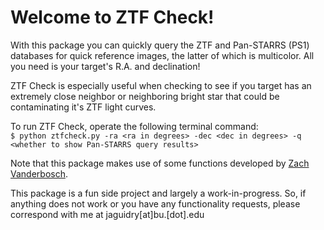 # Welcome to ZTF Check!

With this package you can quickly query the ZTF and Pan-STARRS (PS1) databases for quick reference images, the latter of which is multicolor. All you need is your target's R.A. and declination!

ZTF Check is especially useful when checking to see if you target has an extremely close neighbor or neighboring bright star that could be contaminating it's ZTF light curves.

To run ZTF Check, operate the following terminal command:   
```$ python ztfcheck.py -ra <ra in degrees> -dec <dec in degrees> -q <whether to show Pan-STARRS query results>```

Note that this package makes use of some functions developed by [Zach Vanderbosch](https://github.com/zvanderbosch).

This package is a fun side project and largely a work-in-progress. So, if anything does not work or you have any functionality requests, please correspond with me at jaguidry[at]bu.[dot].edu
